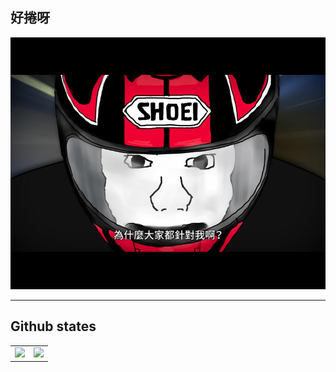 ## 好捲呀
<a>
    <img src="./169241565444368_P24180338.png">
</a>
<hr>


## Github states
<table>
    <tr>
        <td>
            <img  src="https://github-readme-stats.vercel.app/api?username=Zhang-RenWen&show_icons=true&theme=transparent">
        </td>
        <td>
            <img src="https://github-readme-stats.vercel.app/api/top-langs/?username=Zhang-RenWen&theme=transparent&layout=compact">
        </td>
    <tr>
</table>
